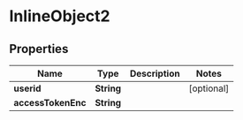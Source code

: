 

# InlineObject2

## Properties

Name | Type | Description | Notes
------------ | ------------- | ------------- | -------------
**userid** | **String** |  |  [optional]
**accessTokenEnc** | **String** |  | 




